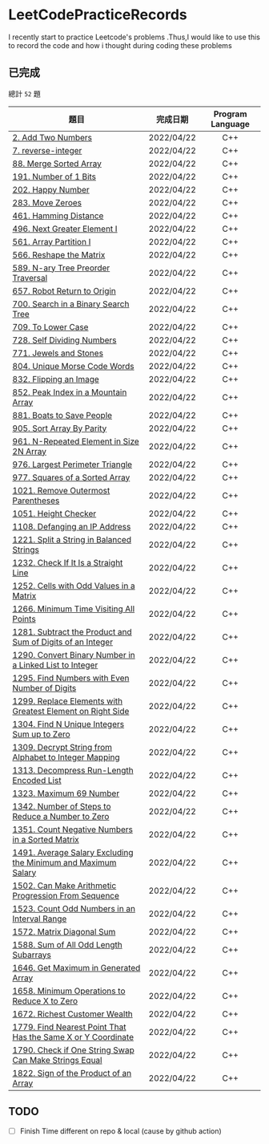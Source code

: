 # LeetCodePracticeRecords
I recently start to practice Leetcode's problems .Thus,I would like to use this to record the code and how i thought during coding these problems

## 已完成
總計 `52` 題

題目          | 完成日期 | Program Language |
--------------|:-----:|:----:|
[2. Add Two Numbers](https://leetcode.com/problems/add-two-numbers) | 2022/04/22 | C++
[7. reverse-integer](https://leetcode.com/problems/reverse-integer) | 2022/04/22 | C++
[88. Merge Sorted Array](https://leetcode.com/problems/merge-sorted-array) | 2022/04/22 | C++
[191. Number of 1 Bits](https://leetcode.com/problems/number-of-1-bits) | 2022/04/22 | C++
[202. Happy Number](https://leetcode.com/problems/happy-number) | 2022/04/22 | C++
[283. Move Zeroes](https://leetcode.com/problems/move-zeroes) | 2022/04/22 | C++
[461. Hamming Distance](https://leetcode.com/problems/hamming-distance) | 2022/04/22 | C++
[496. Next Greater Element I](https://leetcode.com/problems/next-greater-element-i) | 2022/04/22 | C++
[561. Array Partition I](https://leetcode.com/problems/array-partition-i) | 2022/04/22 | C++
[566. Reshape the Matrix](https://leetcode.com/problems/reshape-the-matrix) | 2022/04/22 | C++
[589. N-ary Tree Preorder Traversal](https://leetcode.com/problems/n-ary-tree-preorder-traversal) | 2022/04/22 | C++
[657. Robot Return to Origin](https://leetcode.com/problems/robot-return-to-origin) | 2022/04/22 | C++
[700. Search in a Binary Search Tree](https://leetcode.com/problems/search-in-a-binary-search-tree) | 2022/04/22 | C++
[709. To Lower Case](https://leetcode.com/problems/to-lower-case) | 2022/04/22 | C++
[728. Self Dividing Numbers](https://leetcode.com/problems/self-dividing-numbers) | 2022/04/22 | C++
[771. Jewels and Stones](https://leetcode.com/problems/jewels-and-stones) | 2022/04/22 | C++
[804. Unique Morse Code Words](https://leetcode.com/problems/unique-morse-code-words) | 2022/04/22 | C++
[832. Flipping an Image](https://leetcode.com/problems/flipping-an-image) | 2022/04/22 | C++
[852. Peak Index in a Mountain Array](https://leetcode.com/problems/peak-index-in-a-mountain-array) | 2022/04/22 | C++
[881. Boats to Save People](https://leetcode.com/problems/boats-to-save-people) | 2022/04/22 | C++
[905. Sort Array By Parity](https://leetcode.com/problems/sort-array-by-parity) | 2022/04/22 | C++
[961. N-Repeated Element in Size 2N Array](https://leetcode.com/problems/n-repeated-element-in-size-2n-array) | 2022/04/22 | C++
[976. Largest Perimeter Triangle](https://leetcode.com/problems/largest-perimeter-triangle) | 2022/04/22 | C++
[977. Squares of a Sorted Array](https://leetcode.com/problems/squares-of-a-sorted-array) | 2022/04/22 | C++
[1021. Remove Outermost Parentheses](https://leetcode.com/problems/remove-outermost-parentheses) | 2022/04/22 | C++
[1051. Height Checker](https://leetcode.com/problems/height-checker) | 2022/04/22 | C++
[1108. Defanging an IP Address](https://leetcode.com/problems/defanging-an-ip-address) | 2022/04/22 | C++
[1221. Split a String in Balanced Strings](https://leetcode.com/problems/split-a-string-in-balanced-strings) | 2022/04/22 | C++
[1232. Check If It Is a Straight Line](https://leetcode.com/problems/check-if-it-is-a-straight-line) | 2022/04/22 | C++
[1252. Cells with Odd Values in a Matrix](https://leetcode.com/problems/cells-with-odd-values-in-a-matrix) | 2022/04/22 | C++
[1266. Minimum Time Visiting All Points](https://leetcode.com/problems/minimum-time-visiting-all-points) | 2022/04/22 | C++
[1281. Subtract the Product and Sum of Digits of an Integer](https://leetcode.com/problems/subtract-the-product-and-sum-of-digits-of-an-integer) | 2022/04/22 | C++
[1290. Convert Binary Number in a Linked List to Integer](https://leetcode.com/problems/convert-binary-number-in-a-linked-list-to-integer) | 2022/04/22 | C++
[1295. Find Numbers with Even Number of Digits](https://leetcode.com/problems/find-numbers-with-even-number-of-digits) | 2022/04/22 | C++
[1299. Replace Elements with Greatest Element on Right Side](https://leetcode.com/problems/replace-elements-with-greatest-element-on-right-side) | 2022/04/22 | C++
[1304. Find N Unique Integers Sum up to Zero](https://leetcode.com/problems/find-n-unique-integers-sum-up-to-zero) | 2022/04/22 | C++
[1309. Decrypt String from Alphabet to Integer Mapping](https://leetcode.com/problems/decrypt-string-from-alphabet-to-integer-mapping) | 2022/04/22 | C++
[1313. Decompress Run-Length Encoded List](https://leetcode.com/problems/decompress-run-length-encoded-list) | 2022/04/22 | C++
[1323. Maximum 69 Number](https://leetcode.com/problems/maximum-69-number) | 2022/04/22 | C++
[1342. Number of Steps to Reduce a Number to Zero](https://leetcode.com/problems/number-of-steps-to-reduce-a-number-to-zero) | 2022/04/22 | C++
[1351. Count Negative Numbers in a Sorted Matrix](https://leetcode.com/problems/count-negative-numbers-in-a-sorted-matrix) | 2022/04/22 | C++
[1491. Average Salary Excluding the Minimum and Maximum Salary](https://leetcode.com/problems/average-salary-excluding-the-minimum-and-maximum-salary) | 2022/04/22 | C++
[1502. Can Make Arithmetic Progression From Sequence](https://leetcode.com/problems/can-make-arithmetic-progression-from-sequence) | 2022/04/22 | C++
[1523. Count Odd Numbers in an Interval Range](https://leetcode.com/problems/count-odd-numbers-in-an-interval-range) | 2022/04/22 | C++
[1572. Matrix Diagonal Sum](https://leetcode.com/problems/matrix-diagonal-sum) | 2022/04/22 | C++
[1588. Sum of All Odd Length Subarrays](https://leetcode.com/problems/sum-of-all-odd-length-subarrays) | 2022/04/22 | C++
[1646. Get Maximum in Generated Array](https://leetcode.com/problems/get-maximum-in-generated-array) | 2022/04/22 | C++
[1658. Minimum Operations to Reduce X to Zero](https://leetcode.com/problems/minimum-operations-to-reduce-x-to-zero) | 2022/04/22 | C++
[1672. Richest Customer Wealth](https://leetcode.com/problems/richest-customer-wealth) | 2022/04/22 | C++
[1779. Find Nearest Point That Has the Same X or Y Coordinate](https://leetcode.com/problems/find-nearest-point-that-has-the-same-x-or-y-coordinate) | 2022/04/22 | C++
[1790. Check if One String Swap Can Make Strings Equal](https://leetcode.com/problems/check-if-one-string-swap-can-make-strings-equal) | 2022/04/22 | C++
[1822. Sign of the Product of an Array](https://leetcode.com/problems/sign-of-the-product-of-an-array) | 2022/04/22 | C++


## TODO

- [ ] Finish Time different on repo & local (cause by github action)